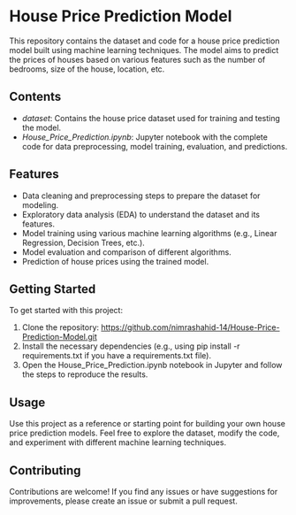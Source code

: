 # House Price Prediction Model
This repository contains the dataset and code for a house price prediction model built using machine learning techniques. The model aims to predict the prices of houses based on various features such as the number of bedrooms, size of the house, location, etc.

## Contents
- *dataset*: Contains the house price dataset used for training and testing the model.
- *House_Price_Prediction.ipynb*: Jupyter notebook with the complete code for data preprocessing, model training, evaluation, and predictions.

## Features
- Data cleaning and preprocessing steps to prepare the dataset for modeling.
- Exploratory data analysis (EDA) to understand the dataset and its features.
- Model training using various machine learning algorithms (e.g., Linear Regression, Decision Trees, etc.).
- Model evaluation and comparison of different algorithms.
- Prediction of house prices using the trained model.

## Getting Started
To get started with this project:
1. Clone the repository:
   https://github.com/nimrashahid-14/House-Price-Prediction-Model.git
2. Install the necessary dependencies (e.g., using pip install -r requirements.txt if you have a requirements.txt file).
3. Open the House_Price_Prediction.ipynb notebook in Jupyter and follow the steps to reproduce the results.

## Usage
Use this project as a reference or starting point for building your own house price prediction models. Feel free to explore the dataset, modify the code, and experiment with different machine learning techniques.

## Contributing
Contributions are welcome! If you find any issues or have suggestions for improvements, please create an issue or submit a pull request.
